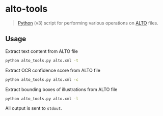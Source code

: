 # alto-tools

> [Python](https://www.python.org/) (v3) script for performing various operations on [ALTO](http://www.loc.gov/standards/alto/) files.

## Usage

Extract text content from ALTO file

```bash
python alto_tools.py alto.xml -t
```

Extract OCR confidence score from ALTO file

```bash
python alto_tools.py alto.xml -c
```

Extract bounding boxes of illustrations from ALTO file

```bash
python alto_tools.py alto.xml -l
```

All output is sent to `stdout`.
